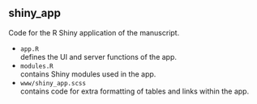 ## shiny_app

Code for the R Shiny application of the manuscript.

- `app.R`  
defines the UI and server functions of the app.
- `modules.R`  
contains Shiny modules used in the app.
- `www/shiny_app.scss`  
contains code for extra formatting of tables and links within the app. 